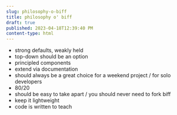 ```yaml
---
slug: philosophy-o-biff
title: philosophy o' biff
draft: true
published: 2023-04-18T12:39:40 PM
content-type: html
---
```


<ul>
<li>strong defaults, weakly held</li>
<li>top-down should be an option</li>
<li>principled components</li>
<li>extend via documentation</li>
<li>should always be a great choice for a weekend project / for solo developers</li>
<li>80/20</li>
<li>should be easy to take apart / you should never need to fork biff</li>
<li>keep it lightweight</li>
<li>code is written to teach</li>
</ul>